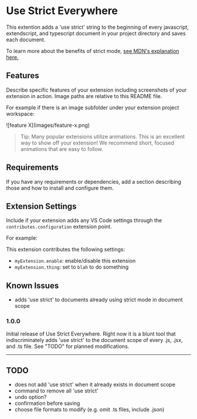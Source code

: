 # Use Strict Everywhere

This extention adds a 'use strict' string to the beginning of every javascript, extendscript, and typescript document in your project directory and saves each document.

To learn more about the benefits of strict mode, [see MDN's explanation here.](https://developer.mozilla.org/en-US/docs/Web/JavaScript/Reference/Strict_mode)

## Features

Describe specific features of your extension including screenshots of your extension in action. Image paths are relative to this README file.

For example if there is an image subfolder under your extension project workspace:

\!\[feature X\]\(images/feature-x.png\)

> Tip: Many popular extensions utilize animations. This is an excellent way to show off your extension! We recommend short, focused animations that are easy to follow.

## Requirements

If you have any requirements or dependencies, add a section describing those and how to install and configure them.

## Extension Settings

Include if your extension adds any VS Code settings through the `contributes.configuration` extension point.

For example:

This extension contributes the following settings:

* `myExtension.enable`: enable/disable this extension
* `myExtension.thing`: set to `blah` to do something

## Known Issues

* adds 'use strict' to documents already using strict mode in document scope

<!-- ## Release Notes

Users appreciate release notes as you update your extension. -->

### 1.0.0

Initial release of Use Strict Everywhere. Right now it is a blunt tool that indiscriminately adds 'use strict' to the document scope of every .js, .jsx, and .ts file. See "TODO" for planned modifications.


-----------------------------------------------------------------------------------------------------------

## TODO

* does not add 'use strict' when it already exists in document scope
* command to remove all 'use strict'
* undo option?
* confirmation before saving
* choose file formats to modify (e.g. omit .ts files, include .json)
